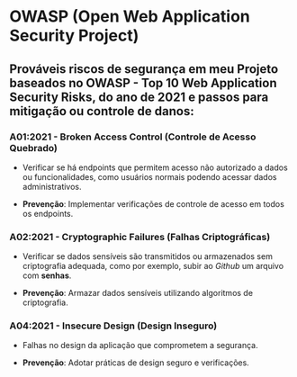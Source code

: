 # OWASP (Open Web Application Security Project)

## Prováveis riscos de segurança em meu Projeto baseados no OWASP - Top 10 Web Application Security Risks, do ano de 2021 e passos para mitigação ou controle de danos:

### A01:2021 - Broken Access Control (Controle de Acesso Quebrado)

- Verificar se há endpoints que permitem acesso não autorizado a dados ou funcionalidades, como usuários normais podendo acessar dados administrativos.

- **Prevenção**: Implementar verificações de controle de acesso em todos os endpoints.

### A02:2021 - Cryptographic Failures (Falhas Criptográficas)

- Verificar se dados sensíveis são transmitidos ou armazenados sem criptografia adequada, como por exemplo, subir ao _Github_ um arquivo com **senhas**.

- **Prevenção**: Armazar dados sensíveis utilizando algoritmos de criptografia.

### A04:2021 - Insecure Design (Design Inseguro)

- Falhas no design da aplicação que comprometem a segurança.

- **Prevenção**: Adotar práticas de design seguro e verificações.
